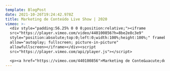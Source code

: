 ```yaml
---
template: BlogPost
date: 2021-10-26T19:24:42.978Z
title: Marketing de Conteúdo Live Show | 2020
vimeo: >-
  <div style="padding:56.25% 0 0 0;position:relative;"><iframe
  src="https://player.vimeo.com/video/440100856?h=8be2e8c3e9"
  style="position:absolute;top:0;left:0;width:100%;height:100%;" frameborder="0"
  allow="autoplay; fullscreen; picture-in-picture"
  allowfullscreen></iframe></div><script
  src="https://player.vimeo.com/api/player.js"></script>

  <p><a href="https://vimeo.com/440100856">Marketing de Conte&uacute;do Live Show | 2020</a> from <a href="https://vimeo.com/wogofilmes">Wogo Filmes</a> on <a href="https://vimeo.com">Vimeo</a>.</p>
---
```

